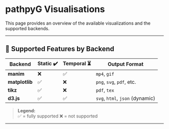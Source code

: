 # pathpyG Visualisations

This page provides an overview of the available visualizations and the supported backends.

---

## 🔧  Supported Features by Backend

| Backend       | Static ✔️ | Temporal ⏳ | Output Format| 
|---------------|------------|-------------|----------------------|
| **manim**     | ❌         | ✅           | `mp4`, `gif`       | 
| **matplotlib**| ✅         | ❌           | `png`, `svg`, `pdf`, etc.|
| **tikz**      | ✅         | ❌           | `pdf`, `tex`|
| **d3.js**     | ✅         | ✅           | `svg`, `html`, `json` (dynamic) |

> **Legend:**  
> ✅ = fully supported 
> ❌ = not supported
 

---